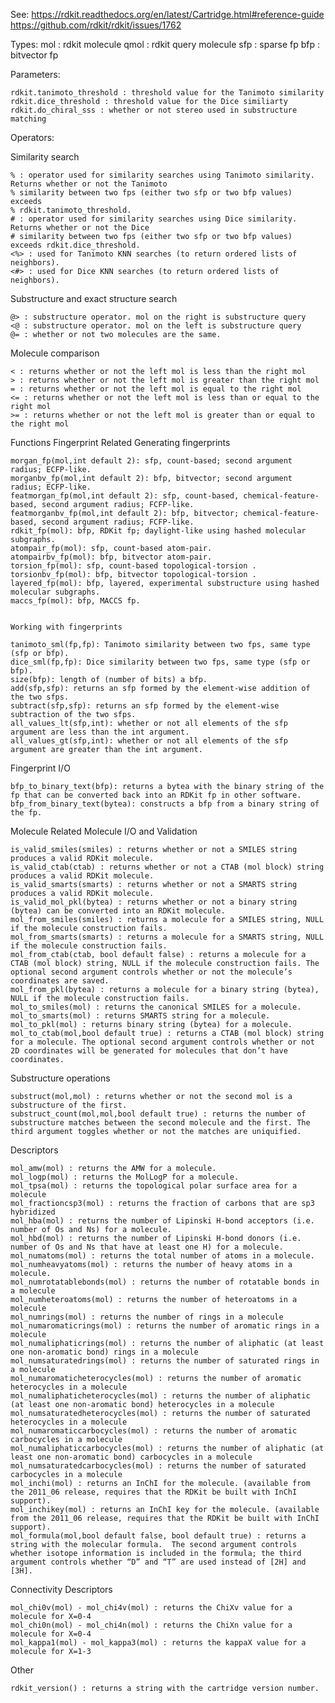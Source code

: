 See: 
https://rdkit.readthedocs.org/en/latest/Cartridge.html#reference-guide
https://github.com/rdkit/rdkit/issues/1762

Types:
	mol : rdkit molecule
	qmol : rdkit query molecule
	sfp  : sparse fp
	bfp : bitvector fp

Parameters:

	rdkit.tanimoto_threshold : threshold value for the Tanimoto similarity
	rdkit.dice_threshold : threshold value for the Dice similiarty
	rdkit.do_chiral_sss : whether or not stereo used in substructure matching

Operators:

  Similarity search

    % : operator used for similarity searches using Tanimoto similarity. Returns whether or not the Tanimoto
    % similarity between two fps (either two sfp or two bfp values) exceeds
    % rdkit.tanimoto_threshold.
    # : operator used for similarity searches using Dice similarity. Returns whether or not the Dice
    # similarity between two fps (either two sfp or two bfp values) exceeds rdkit.dice_threshold.
    <%> : used for Tanimoto KNN searches (to return ordered lists of neighbors).
    <#> : used for Dice KNN searches (to return ordered lists of neighbors).

  Substructure and exact structure search

    @> : substructure operator. mol on the right is substructure query
    <@ : substructure operator. mol on the left is substructure query
    @= : whether or not two molecules are the same.

  Molecule comparison

    < : returns whether or not the left mol is less than the right mol
    > : returns whether or not the left mol is greater than the right mol
    = : returns whether or not the left mol is equal to the right mol
    <= : returns whether or not the left mol is less than or equal to the right mol
    >= : returns whether or not the left mol is greater than or equal to the right mol

Functions
  Fingerprint Related
    Generating fingerprints

    morgan_fp(mol,int default 2): sfp, count-based; second argument radius; ECFP-like.
    morganbv_fp(mol,int default 2): bfp, bitvector; second argument radius; ECFP-like.
    featmorgan_fp(mol,int default 2): sfp, count-based, chemical-feature-based, second argument radius; FCFP-like.
    featmorganbv_fp(mol,int default 2): bfp, bitvector; chemical-feature-based, second argument radius; FCFP-like.
    rdkit_fp(mol): bfp, RDKit fp; daylight-like using hashed molecular subgraphs.
    atompair_fp(mol): sfp, count-based atom-pair.
    atompairbv_fp(mol): bfp, bitvector atom-pair.
    torsion_fp(mol): sfp, count-based topological-torsion .
    torsionbv_fp(mol): bfp, bitvector topological-torsion .
    layered_fp(mol): bfp, layered, experimental substructure using hashed molecular subgraphs.
    maccs_fp(mol): bfp, MACCS fp.


    Working with fingerprints

    tanimoto_sml(fp,fp): Tanimoto similarity between two fps, same type (sfp or bfp).
    dice_sml(fp,fp): Dice similarity between two fps, same type (sfp or bfp).
    size(bfp): length of (number of bits) a bfp.
    add(sfp,sfp): returns an sfp formed by the element-wise addition of the two sfps.
    subtract(sfp,sfp): returns an sfp formed by the element-wise subtraction of the two sfps.
    all_values_lt(sfp,int): whether or not all elements of the sfp argument are less than the int argument.
    all_values_gt(sfp,int): whether or not all elements of the sfp argument are greater than the int argument.

Fingerprint I/O

    bfp_to_binary_text(bfp): returns a bytea with the binary string of the fp that can be converted back into an RDKit fp in other software. 
    bfp_from_binary_text(bytea): constructs a bfp from a binary string of the fp.


Molecule Related
Molecule I/O and Validation

    is_valid_smiles(smiles) : returns whether or not a SMILES string produces a valid RDKit molecule.
    is_valid_ctab(ctab) : returns whether or not a CTAB (mol block) string produces a valid RDKit molecule.
    is_valid_smarts(smarts) : returns whether or not a SMARTS string produces a valid RDKit molecule.
    is_valid_mol_pkl(bytea) : returns whether or not a binary string (bytea) can be converted into an RDKit molecule. 
    mol_from_smiles(smiles) : returns a molecule for a SMILES string, NULL if the molecule construction fails.
    mol_from_smarts(smarts) : returns a molecule for a SMARTS string, NULL if the molecule construction fails.
    mol_from_ctab(ctab, bool default false) : returns a molecule for a CTAB (mol block) string, NULL if the molecule construction fails. The optional second argument controls whether or not the molecule’s coordinates are saved.
    mol_from_pkl(bytea) : returns a molecule for a binary string (bytea), NULL if the molecule construction fails. 
    mol_to_smiles(mol) : returns the canonical SMILES for a molecule.
    mol_to_smarts(mol) : returns SMARTS string for a molecule.
    mol_to_pkl(mol) : returns binary string (bytea) for a molecule.
    mol_to_ctab(mol,bool default true) : returns a CTAB (mol block) string for a molecule. The optional second argument controls whether or not 2D coordinates will be generated for molecules that don’t have coordinates.

Substructure operations

    substruct(mol,mol) : returns whether or not the second mol is a substructure of the first.
    substruct_count(mol,mol,bool default true) : returns the number of substructure matches between the second molecule and the first. The third argument toggles whether or not the matches are uniquified. 

Descriptors

    mol_amw(mol) : returns the AMW for a molecule.
    mol_logp(mol) : returns the MolLogP for a molecule.
    mol_tpsa(mol) : returns the topological polar surface area for a molecule 
    mol_fractioncsp3(mol) : returns the fraction of carbons that are sp3 hybridized 
    mol_hba(mol) : returns the number of Lipinski H-bond acceptors (i.e. number of Os and Ns) for a molecule.
    mol_hbd(mol) : returns the number of Lipinski H-bond donors (i.e. number of Os and Ns that have at least one H) for a molecule.
    mol_numatoms(mol) : returns the total number of atoms in a molecule.
    mol_numheavyatoms(mol) : returns the number of heavy atoms in a molecule.
    mol_numrotatablebonds(mol) : returns the number of rotatable bonds in a molecule 
    mol_numheteroatoms(mol) : returns the number of heteroatoms in a molecule 
    mol_numrings(mol) : returns the number of rings in a molecule 
    mol_numaromaticrings(mol) : returns the number of aromatic rings in a molecule
    mol_numaliphaticrings(mol) : returns the number of aliphatic (at least one non-aromatic bond) rings in a molecule 
    mol_numsaturatedrings(mol) : returns the number of saturated rings in a molecule 
    mol_numaromaticheterocycles(mol) : returns the number of aromatic heterocycles in a molecule 
    mol_numaliphaticheterocycles(mol) : returns the number of aliphatic (at least one non-aromatic bond) heterocycles in a molecule 
    mol_numsaturatedheterocycles(mol) : returns the number of saturated heterocycles in a molecule
    mol_numaromaticcarbocycles(mol) : returns the number of aromatic carbocycles in a molecule 
    mol_numaliphaticcarbocycles(mol) : returns the number of aliphatic (at least one non-aromatic bond) carbocycles in a molecule 
    mol_numsaturatedcarbocycles(mol) : returns the number of saturated carbocycles in a molecule 
    mol_inchi(mol) : returns an InChI for the molecule. (available from the 2011_06 release, requires that the RDKit be built with InChI support).
    mol_inchikey(mol) : returns an InChI key for the molecule. (available from the 2011_06 release, requires that the RDKit be built with InChI support).
    mol_formula(mol,bool default false, bool default true) : returns a string with the molecular formula.  The second argument controls whether isotope information is included in the formula; the third argument controls whether “D” and “T” are used instead of [2H] and [3H].

Connectivity Descriptors

    mol_chi0v(mol) - mol_chi4v(mol) : returns the ChiXv value for a molecule for X=0-4 
    mol_chi0n(mol) - mol_chi4n(mol) : returns the ChiXn value for a molecule for X=0-4 
    mol_kappa1(mol) - mol_kappa3(mol) : returns the kappaX value for a molecule for X=1-3 

Other

    rdkit_version() : returns a string with the cartridge version number.


